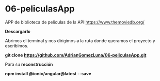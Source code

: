 # 06-peliculasApp

APP de biblioteca de peliculas de la API https://www.themoviedb.org/ 

<b> Descargarlo </b>

Abrimos el terminal y nos dirigimos a la ruta donde queramos el proyecto y escribimos. 

<strong>git clone https://github.com/AdrianGomezLuna/06-peliculasApp.git </strong>

Para su <b>reconstrucción</b>

<strong>npm install @ionic/angular@latest --save </strong>
